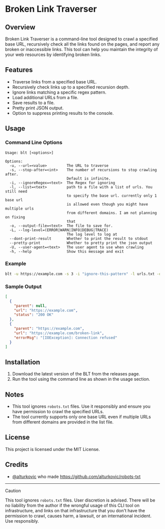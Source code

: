 # Broken Link Traverser

## Overview

Broken Link Traverser is a command-line tool designed to crawl a specified base URL, recursively check all the links
found on the pages, and report any broken or inaccessible links. This tool can help you maintain the integrity of your
web resources by identifying broken links.

## Features

- Traverse links from a specified base URL.
- Recursively check links up to a specified recursion depth.
- Ignore links matching a specific regex pattern.
- Load additional URLs from a file.
- Save results to a file.
- Pretty print JSON output.
- Option to suppress printing results to the console.

## Usage

### Command Line Options

```
Usage: blt [<options>]

Options:
  -u, --url=<value>         The URL to traverse
  -s, --stop-after=<int>    The number of recursions to stop crawling after.
                            Default is infinite.
  -i, --ignoreRegex=<text>  The Regex for ignoring
  -l, --list=<text>         path to a file with a list of urls. You still need
                            to specify the base url. currently only 1 base url
                            is allowed even though you might have multiple urls
                            from different domains. I am not planning on fixing
                            that
  -o, --output-file=<text>  The file to save for.
  -L, --log-level=(ERROR|WARN|INFO|DEBUG|TRACE)
                            The log level to log at
  --dont-print-result       Whether to print the result to stdout
  --pretty-print            Whether to pretty print the json output
  -U, --user-agent=<text>   The user agent to use when crawling
  -h, --help                Show this message and exit
```

### Example

```sh
blt -u https://example.com -s 3 -i "ignore-this-pattern" -l urls.txt -o results.json --pretty-print
```

### Sample Output

```json
[
  {
    "parent": null,
    "url": "https://example.com",
    "status": "200 OK"
  },
  {
    "parent": "https://example.com",
    "url": "https://example.com/broken-link",
    "errorMsg": "[IOException]: Connection refused"
  }
]
```

## Installation

1. Download the latest version of the BLT from the releases page.
2. Run the tool using the command line as shown in the usage section.

## Notes

- This tool ignores `robots.txt` files. Use it responsibly and ensure you have permission to crawl the specified URLs.
- The tool currently supports only one base URL even if multiple URLs from different domains are provided in the list
  file.

## License

This project is licensed under the MIT License.

## Credits

- [@alturkovic](https://github.com/alturkovic) who made https://github.com/alturkovic/robots-txt

---

> [!CAUTION]
> This tool ignores `robots.txt` files. User discretion is advised. There will be no liability from the author if the
> wrongful usage of this CLI tool on infrastructure, and links on that infrastructure that you don't have the permission
> to crawl, causes harm, a lawsuit, or an international incident. Use responsibly.
